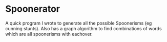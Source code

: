 # Spoonerator

A quick program I wrote to generate all the possible Spoonerisms (eg cunning stunts).
Also has a graph algorithm to find combinations of words which are all spoonerisms with
eachover.
